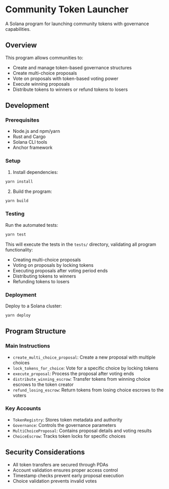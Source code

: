 # Community Token Launcher

A Solana program for launching community tokens with governance capabilities.

## Overview

This program allows communities to:
- Create and manage token-based governance structures
- Create multi-choice proposals
- Vote on proposals with token-based voting power
- Execute winning proposals
- Distribute tokens to winners or refund tokens to losers

## Development

### Prerequisites

- Node.js and npm/yarn
- Rust and Cargo
- Solana CLI tools
- Anchor framework

### Setup

1. Install dependencies:
```bash
yarn install
```

2. Build the program:
```bash
yarn build
```

### Testing

Run the automated tests:
```bash
yarn test
```

This will execute the tests in the `tests/` directory, validating all program functionality:

- Creating multi-choice proposals
- Voting on proposals by locking tokens
- Executing proposals after voting period ends
- Distributing tokens to winners
- Refunding tokens to losers

### Deployment

Deploy to a Solana cluster:
```bash
yarn deploy
```

## Program Structure

### Main Instructions

- `create_multi_choice_proposal`: Create a new proposal with multiple choices
- `lock_tokens_for_choice`: Vote for a specific choice by locking tokens
- `execute_proposal`: Process the proposal after voting ends
- `distribute_winning_escrow`: Transfer tokens from winning choice escrows to the token creator
- `refund_losing_escrow`: Return tokens from losing choice escrows to the voters

### Key Accounts

- `TokenRegistry`: Stores token metadata and authority
- `Governance`: Controls the governance parameters
- `MultiChoiceProposal`: Contains proposal details and voting results
- `ChoiceEscrow`: Tracks token locks for specific choices

## Security Considerations

- All token transfers are secured through PDAs
- Account validation ensures proper access control
- Timestamp checks prevent early proposal execution
- Choice validation prevents invalid votes